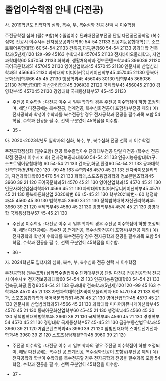 # 졸업이수학점 안내 (다전공)

사. 2019학년도 입학자의   심화, 복수, 부, 복수심화   전공  선택  시 이수학점
                                                                                  

주전공학점
심화
(필수포함)복수졸업이수
단과대전공부전공
단일  다전공전공학점
(복수심화)
전공시  이수시＊
전자정보공과대학60   54-54  21133
인공지능융합대학(구.  소프트웨어융합대학)  60   54-54  21133
건축공,화공,환경60   54-54  21133
공과대학
건축학과(5년제)120  120   -99  45163
수학과48   457045  21133
전자바이오물리학과,
자연과학대학60   547054  21133
화학과, 생활체육학과
정보콘텐츠학과45   396039  21120
국어국문학과51   457045  21130
영어산업학과45   457045  21130
인문사회
산업심리학과51   456645  21130
과학대학
미디어커뮤니케이션학부45   457045  21130
동북아문화산업학부66   45-45  21130
행정학과45   456045  30130
법학부45   366036  21130
정책법학대학
자산관리학과45   396039  21120
국제학부45   456045  21130
경영학부45   457045  21130
경영대학
국제통상학부57   45-45  21130
* 주전공 이수학점 : 다전공 이수 시 일부 학과의 경우 주전공 이수학점이 하향 조정되며, 해당 다전공에는 복수전공,
연계전공, 복수심화전공이  포함됨(부전공 제외)
예) 전자공학과  학생이 수학과를  복수전공할 경우  전자공학과 전공을  필수과목 포함 54학점, 수학과 전공을 필
수, 선택 구분없이 45학점을 이수함.
                                                                                  

                                                                                  

                                                                                  

                                                                                  

                                                                                  

                                                                                  

                                                                                  

                                                                                  

                                                                                  

                                                                                  

                                                                                  

                                                                                  

                                                                                  

                                                                                  

                                                                                  

                                                                                  

- 35 -
                                                                                  

                                                                                  

                                                                                  

                                                                                  

                                                                                  

                                                                                  

                                                                                  

                                                                                  

                                                                                  

아. 2020~2023학년도 입학자의   심화, 복수, 부, 복수심화   전공  선택 시  이수학점
                                                                                  

주전공학점심화
(필수포함)   전공   복수졸업이수
단과대부전공
단일  다전공  (복수심  전공학점
전공시 이수시＊   화)
전자정보공과대학60  54-54   21   133
인공지능융합대학(구.  소프트웨어융합대학)   60  54-54   21   133
건축공,화공,환경60  54-54   21   133
공과대학
건축학과(5년제)120  120   -99   45   163
수학과48  4570   45   21   133
전자바이오물리학과,
자연과학대학60  5470   54   21   133
화학과,스포츠융합과학과
정보콘텐츠학과45  3960   39   21   120
국어국문학과51  4570   45   21   130
영어산업학과45  4570   45   21   130
인문사회산업심리학과51  4566   45   21   130
과학대학미디어커뮤니케이션학부45  4570   45   21   130
동북아문화산업   2020학번 66
45-45   21   130
학부2021학번~ 60
행정학과45  4560   45   30   130
법학부45  3660   36   21   130
정책법학대학
자산관리학과45  3960   39   21   120
국제학부45  4560   45   21   130
경영학부54  4570   45   21   130
경영대학
국제통상학부57  45-45   21   130
* 주전공 이수학점 : 다전공 이수 시 일부 학과의 경우 주전공 이수학점이 하향 조정되며, 해당 다전공에는  복수전
공,연계전공, 복수심화전공이  포함됨(부전공 제외)
예) 전자공학과  학생이 수학과를  복수전공할 경우  전자공학과 전공을  필수과목 포함 54학점, 수학과 전공을 필
수, 선택 구분없이 45학점을 이수함.
                                                                                  

                                                                                  

                                                                                  

                                                                                  

                                                                                  

                                                                                  

                                                                                  

                                                                                  

                                                                                  

                                                                                  

                                                                                  

                                                                                  

                                                                                  

                                                                                  

                                                                                  

                                                                                  

                                                                                  

                                                                                  

- 36 -
                                                                                  

                                                                                  

                                                                                  

                                                                                  

                                                                                  

                                                                                  

                                                                                  

                                                                                  

                                                                                  

자. 2024학년도 입학자의   심화, 복수, 부, 복수심화   전공  선택  시 이수학점
                                                                                  

주전공학점
(필수포함)   심화복수졸업이수
단과대부전공
단일  다전공  전공전공학점
전공시 이수시＊
전자정보공과대학60  54-54   21   133
인공지능융합대학60  54-54   21   133
건축공,화공,환경60  54-54   21   133
공과대학
건축학과(5년제)120 120   -99   45   163
수학과48  4570   45   21   133
자연과학대학전자바이오물리학과
60  5470   54   21   133
화학과, 스포츠융합과학과
국어국문학과51  4570   45   21   130
영어산업학과45  4570   45   21   130
인문사회
산업심리학과51  4566   45   21   130
과학대학
미디어커뮤니케이션학부45  4570   45   21   130
동북아문화산업학부60  45-45   21   130
행정학과45  4560   45   30   130
정책법학대학법학부45  3660   36   21   130
국제학부45  4560   45   21   130
경영학부54  4570   45   21   130
경영대학
국제통상학부57  45-45   21   130
금융부동산법무학과45  3960   39   21   120
게임콘텐츠학과45  3960   39   21   120
참빛인재대학
스마트전기전자학과45  3960   39   21   120
스포츠상담재활학과45  3960   39   21   120
* 주전공 이수학점 : 다전공 이수 시 일부 학과의 경우 주전공 이수학점이 하향 조정되며, 해당 다전공에는  복수전
공,연계전공, 복수심화전공이  포함됨(부전공 제외)
예) 전자공학과  학생이 수학과를  복수전공할 경우  전자공학과 전공을  필수과목 포함 54학점, 수학과 전공을 필
수, 선택 구분없이 45학점을 이수함.
                                                                                  

                                                                                  

                                                                                  

                                                                                  

                                                                                  

                                                                                  

                                                                                  

                                                                                  

                                                                                  

                                                                                  

                                                                                  

                                                                                  

                                                                                  

                                                                                  

                                                                                  

                                                                                  

- 37 -

